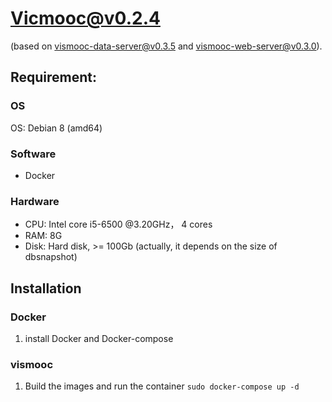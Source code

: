 # Vicmooc@v0.2.4

(based on [vismooc-data-server@v0.3.5](https://github.com/HKUST-VISLab/vismooc-data-server/releases/tag/v0.3.5) and [vismooc-web-server@v0.3.0](https://github.com/HKUST-VISLab/vismooc-web-server/releases/tag/v0.3.0)).

## Requirement:

### OS
OS: Debian 8 (amd64)

### Software
- Docker

### Hardware
- CPU: Intel core i5-6500 @3.20GHz， 4 cores
- RAM: 8G
- Disk: Hard disk, >= 100Gb (actually, it depends on the size of dbsnapshot)

## Installation

### Docker
1. install Docker and Docker-compose

### vismooc
1. Build the images and run the container `sudo docker-compose up -d`
